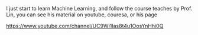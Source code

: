 I just start to learn Machine Learning, and follow the course teaches by Prof. Lin, 
you can see his material on youtube, couresa, or his page

https://www.youtube.com/channel/UC9Wi1Ias8t4u1OosYnHhi0Q
